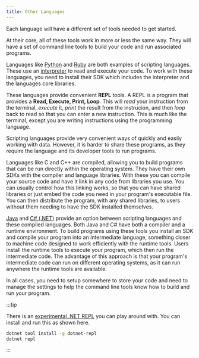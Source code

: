 ```yaml
---
title: Other Languages
---
```


Each language will have a different set of tools needed to get started.

At their core, all of these tools work in more or less the same way. They will have a set of command line tools to build your code and run associated programs.

Languages like [Python](https://www.python.org) and [Ruby](https://www.ruby-lang.org/en/) are both examples of scripting languages. These use an [interpreter](../1-digital-realities/1-concepts/6-source-code.md#compilers-and-interpreters) to read and execute your code. To work with these languages, you need to install their SDK which includes the interpreter and the languages core libraries. 

These languages provide convenient **REPL** tools. A REPL is a program that provides a **Read, Execute, Print, Loop**. This will *read* your instruction from the terminal, *execute* it, *print* the result from the instrucion, and then *loop* back to read so that you can enter a new instruction. This is much like the terminal, except you are writing instructions using the programming language.

Scripting languages provide very convenient ways of quickly and easily working with data. However, it is harder to share these programs, as they require the language and its developer tools to run programs.

Languages like C and C++ are compiled, allowing you to build programs that can be run directly within the operating system. They have their own SDKs with the compiler and language libraries. With these you can compile your source code and have it link in any code from libraries you use. You can usually control how this linking works, so that you can have shared libraries or just embed the code you need in your program's executable file. You can then distribute the program, with any shared libraries, to users without them needing to have the SDK installed themselves.

[Java](https://java.sun.com) and [C# (.NET)](https://dotnet.microsoft.com) provide an option between scripting languages and these compiled languages. Both Java and C# have both a compiler and a runtime environment. To build programs using these tools you install an SDK and compile your program into an intermediate language, something closer to machine code designed to work efficiently with the runtime tools. Users install the runtime tools to execute your program, which then run the intermediate code. The advantage of this approach is that your program's intermediate code can run on different operating systems, as it can run anywhere the runtime tools are available.

In all cases, you need to setup somewhere to store your code and need to manage the settings to help the command line tools know how to build and run your program.

:::tip

There is an [experimental .NET REPL](https://github.com/jonsequitur/dotnet-repl) you can play around with. You can install and run this as shown here.

```sh
dotnet tool install -g dotnet-repl
dotnet repl
```

:::
